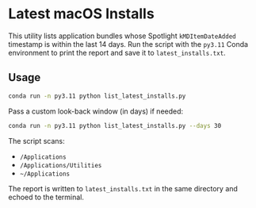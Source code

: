 # Latest macOS Installs

This utility lists application bundles whose Spotlight `kMDItemDateAdded` timestamp is within the last 14 days. Run the script with the `py3.11` Conda environment to print the report and save it to `latest_installs.txt`.

## Usage

```bash
conda run -n py3.11 python list_latest_installs.py
```

Pass a custom look-back window (in days) if needed:

```bash
conda run -n py3.11 python list_latest_installs.py --days 30
```

The script scans:

- `/Applications`
- `/Applications/Utilities`
- `~/Applications`

The report is written to `latest_installs.txt` in the same directory and echoed to the terminal.
